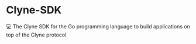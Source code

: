 # Clyne-SDK
💻 The Clyne SDK for the Go programming language to build applications on top of the Clyne protocol

